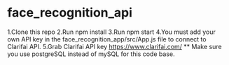 # face_recognition_api
1.Clone this repo
2.Run npm install
3.Run npm start
4.You must add your own API key in the face_recognition_app/src/App.js file to connect to Clarifai API.
5.Grab Clarifai API key https://www.clarifai.com/
** Make sure you use postgreSQL instead of mySQL for this code base.
